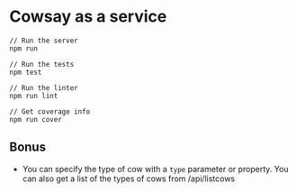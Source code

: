 # Cowsay as a service

    // Run the server
    npm run

    // Run the tests
    npm test

    // Run the linter
    npm run lint

    // Get coverage info
    npm run cover

## Bonus
  - You can specify the type of cow with a `type` parameter or property. You can also get a list of the types of cows from /api/listcows
